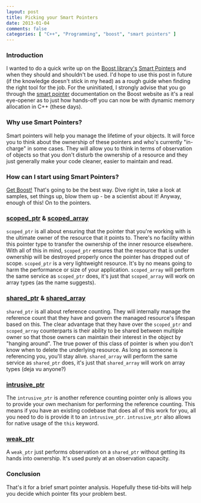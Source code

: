 ```yaml
---
layout: post
title: Picking your Smart Pointers
date: 2013-01-04
comments: false
categories: [ "C++", "Programming", "boost", "smart pointers" ]
---
```


### Introduction

I wanted to do a quick write up on the [Boost library's](http://www.boost.org/) [Smart Pointers](http://www.boost.org/doc/libs/1_52_0/libs/smart_ptr/smart_ptr.htm) and when they should and shouldn't be used. I'd hope to use this post in future (if the knowledge doesn't stick in my head) as a rough guide when finding the right tool for the job. For the uninitiated, I strongly advise that you go through the [smart pointer](http://www.boost.org/doc/libs/1_52_0/libs/smart_ptr/smart_ptr.htm) documentation on the Boost website as it's a real eye-opener as to just how hands-off you can now be with dynamic memory allocation in C++ (these days).

### Why use Smart Pointers?

Smart pointers will help you manage the lifetime of your objects. It will force you to think about the ownership of these pointers and who's currently "in-charge" in some cases. They will allow you to think in terms of observation of objects so that you don't disturb the ownership of a resource and they just generally make your code cleaner, easier to maintain and read.

### How can I start using Smart Pointers?

[Get Boost!](http://www.boost.org/users/download/) That's going to be the best way. Dive right in, take a look at samples, set things up, blow them up - be a scientist about it! Anyway, enough of this! On to the pointers.

### [scoped_ptr](http://www.boost.org/doc/libs/1_52_0/libs/smart_ptr/scoped_ptr.htm) & [scoped_array](http://www.boost.org/doc/libs/1_52_0/libs/smart_ptr/scoped_array.htm)

`scoped_ptr` is all about ensuring that the pointer that you're working with is the ultimate owner of the resource that it points to. There's no facility within this pointer type to transfer the ownership of the inner resource elsewhere. With all of this in mind, `scoped_ptr` ensures that the resource that is under ownership will be destroyed properly once the pointer has dropped out of scope. `scoped_ptr` is a very lightweight resource. It's by no means going to harm the performance or size of your application. `scoped_array` will perform the same service as `scoped_ptr` does, it's just that `scoped_array` will work on array types (as the name suggests).

### [shared_ptr](http://www.boost.org/doc/libs/1_52_0/libs/smart_ptr/shared_ptr.htm) & [shared_array](http://www.boost.org/doc/libs/1_52_0/libs/smart_ptr/shared_array.htm)

`shared_ptr` is all about reference counting. They will internally manage the reference count that they have and govern the managed resource's lifespan based on this. The clear advantage that they have over the `scoped_ptr` and `scoped_array` counterparts is their ability to be shared between multiple owner so that those owners can maintain their interest in the object by "hanging around". The true power of this class of pointer is when you don't know when to delete the underlying resource. As long as someone is referencing you, you'll stay alive. `shared_array` will perform the same service as `shared_ptr` does, it's just that `shared_array` will work on array types (deja vu anyone?)

### [intrusive_ptr](http://www.boost.org/doc/libs/1_52_0/libs/smart_ptr/intrusive_ptr.html)

The `intrusive_ptr` is another reference counting pointer only is allows you to provide your own mechanism for performing the reference counting. This means if you have an existing codebase that does all of this work for you, all you need to do is provide it to an `intrusive_ptr`. `intrusive_ptr` also allows for native usage of the `this` keyword.

### [weak_ptr](http://www.boost.org/doc/libs/1_52_0/libs/smart_ptr/weak_ptr.htm)

A `weak_ptr` just performs observation on a `shared_ptr` without getting its hands into ownership. It's used purely at an observation capacity.

### Conclusion

That's it for a brief smart pointer analysis. Hopefully these tid-bits will help you decide which pointer fits your problem best.